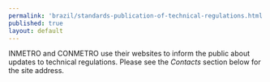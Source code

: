```yaml
---
permalink: 'brazil/standards-publication-of-technical-regulations.html'
published: true
layout: default
---
```

INMETRO and CONMETRO use their websites to inform the public about updates to technical regulations. Please see the _Contacts_ section below for the site address.
